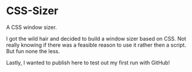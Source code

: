CSS-Sizer
=========

A CSS window sizer.

I got the wild hair and decided to build a window sizer based on CSS. Not really knowing if there was a feasible reason to use it rather then a script. But fun none the less.

Lastly, I wanted to publish here to test out my first run with GitHub!